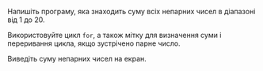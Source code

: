 Напишіть програму, яка знаходить суму всіх непарних чисел в діапазоні від 1 до 20. 

Використовуйте цикл `for`, а також мітку для визначення суми і переривання цикла, якщо зустрічено парне число.

Виведіть суму непарних чисел на екран.
